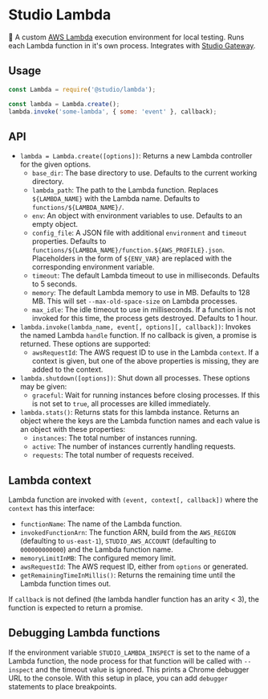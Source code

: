 # Studio Lambda

🚀 A custom [AWS Lambda][1] execution environment for local testing. Runs
each Lambda function in it's own process. Integrates with [Studio Gateway][2].

## Usage

```js
const Lambda = require('@studio/lambda');

const lambda = Lambda.create();
lambda.invoke('some-lambda', { some: 'event' }, callback);
```

## API

- `lambda = Lambda.create([options])`: Returns a new Lambda controller for
  the given options.
  - `base_dir`: The base directory to use. Defaults to the current working
    directory.
  - `lambda_path`: The path to the Lambda function. Replaces `${LAMBDA_NAME}`
    with the Lambda name. Defaults to `functions/${LAMBDA_NAME}/`.
  - `env`: An object with environment variables to use. Defaults to an empty
    object.
  - `config_file`: A JSON file with additional `environment` and `timeout`
    properties. Defaults to
    `functions/${LAMBDA_NAME}/function.${AWS_PROFILE}.json`. Placeholders in
    the form of `${ENV_VAR}` are replaced with the corresponding environment
    variable.
  - `timeout`: The default Lambda timeout to use in milliseconds. Defaults
    to 5 seconds.
  - `memory`: The default Lambda memory to use in MB. Defaults to 128 MB. This
    will set `--max-old-space-size` on Lambda processes.
  - `max_idle`: The idle timeout to use in milliseconds. If a function is
    not invoked for this time, the process gets destroyed. Defaults to 1 hour.
- `lambda.invoke(lambda_name, event[, options][, callback])`: Invokes the named
  Lambda `handle` function. If no callback is given, a promise is returned.
  These options are supported:
  - `awsRequestId`: The AWS request ID to use in the Lambda `context`.
    If a context is given, but one of the above properties is missing, they are
    added to the context.
- `lambda.shutdown([options])`: Shut down all processes. These options may be
  given:
  - `graceful`: Wait for running instances before closing processes. If this
    is not set to `true`, all processes are killed immediately.
- `lambda.stats()`: Returns stats for this lambda instance. Returns an object
  where the keys are the Lambda function names and each value is an object with
  these properties:
  - `instances`: The total number of instances running.
  - `active`: The number of instances currently handling requests.
  - `requests`: The total number of requests received.

## Lambda context

Lambda function are invoked with `(event, context[, callback])` where the
`context` has this interface:

- `functionName`: The name of the Lambda function.
- `invokedFunctionArn`: The function ARN, build from the `AWS_REGION`
  (defaulting to `us-east-1`), `STUDIO_AWS_ACCOUNT` (defaulting to
  `000000000000`) and the Lambda function name.
- `memoryLimitInMB`: The configured memory limit.
- `awsRequestId`: The AWS request ID, either from `options` or generated.
- `getRemainingTimeInMillis()`: Returns the remaining time until the Lambda
  function times out.

If `callback` is not defined (the lambda handler function has an arity < 3), the function is expected to return a promise.

## Debugging Lambda functions

If the environment variable `STUDIO_LAMBDA_INSPECT` is set to the name of a
Lambda function, the node process for that function will be called with
`--inspect` and the timeout value is ignored. This prints a Chrome debugger URL
to the console. With this setup in place, you can add `debugger` statements to
place breakpoints.

[1]: https://aws.amazon.com/lambda/
[2]: https://github.com/javascript-studio/studio-gateway
